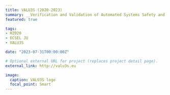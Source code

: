 ```yaml
---
title: VALU3S (2020-2023)
summary: __Verification and Validation of Automated Systems Safety and Security__ - is an H2020 ECSEL JU project that aims to evaluate the state-of-the-art V&V methods and tools, and design a multi-domain framework to create a clear structure around the components and elements needed to conduct the V&V process.
featured: true

tags:
- H2020
- ECSEL JU
- VALU3S

date: "2023-07-31T00:00:00Z"

# Optional external URL for project (replaces project detail page).
external_link: http://valu3s.eu

image:
  caption: VALU3S logo
  focal_point: Smart
---
```

